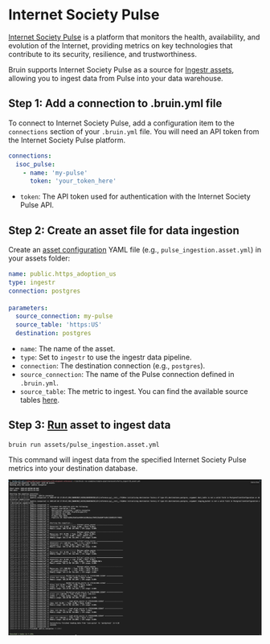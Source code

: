 # Internet Society Pulse

[Internet Society Pulse](https://pulse.internetsociety.org/) is a platform that monitors the health, availability, and evolution of the Internet, providing metrics on key technologies that contribute to its security, resilience, and trustworthiness.

Bruin supports Internet Society Pulse as a source for [Ingestr assets](/assets/ingestr), allowing you to ingest data from Pulse into your data warehouse.

## Step 1: Add a connection to .bruin.yml file

To connect to Internet Society Pulse, add a configuration item to the `connections` section of your `.bruin.yml` file. You will need an API token from the Internet Society Pulse platform.

```yaml
connections:
  isoc_pulse:
    - name: 'my-pulse'
      token: 'your_token_here'
```
- `token`: The API token used for authentication with the Internet Society Pulse API.

## Step 2: Create an asset file for data ingestion

Create an [asset configuration](/assets/ingestr#asset-structure) YAML file (e.g., `pulse_ingestion.asset.yml`) in your assets folder:

```yaml
name: public.https_adoption_us
type: ingestr
connection: postgres

parameters:
  source_connection: my-pulse
  source_table: 'https:US'
  destination: postgres
```
- `name`: The name of the asset.
- `type`: Set to `ingestr` to use the ingestr data pipeline.
- `connection`: The destination connection (e.g., `postgres`).
- `source_connection`: The name of the Pulse connection defined in `.bruin.yml`.
- `source_table`: The metric to ingest. You can find the available source tables [here](https://bruin-data.github.io/ingestr/supported-sources/isoc-pulse.html#tables).

## Step 3: [Run](/commands/run) asset to ingest data

```
bruin run assets/pulse_ingestion.asset.yml
```
This command will ingest data from the specified Internet Society Pulse metrics into your destination database.


<img alt="isoc_pulse" src="./media/isoc_pulse_ingestion.png">


